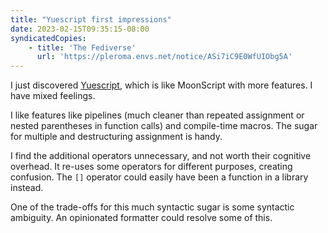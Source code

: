 ```yaml
---
title: "Yuescript first impressions"
date: 2023-02-15T09:35:15-08:00
syndicatedCopies:
    - title: 'The Fediverse'
      url: 'https://pleroma.envs.net/notice/ASi7iC9E0WfUIObg5A'
---
```

I just discovered [Yuescript](https://yuescript.org/doc/), which is like MoonScript with more features. I have mixed feelings.

I like features like pipelines (much cleaner than repeated assignment or nested parentheses in function calls) and compile-time macros. The sugar for multiple and destructuring assignment is handy.

I find the additional operators unnecessary, and not worth their cognitive overhead. It re-uses some operators for different purposes, creating confusion. The `[]` operator could easily have been a function in a library instead.

One of the trade-offs for this much syntactic sugar is some syntactic ambiguity. An opinionated formatter could resolve some of this.

